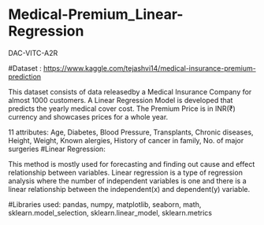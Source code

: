 # Medical-Premium_Linear-Regression
DAC-VITC-A2R

#Dataset : https://www.kaggle.com/tejashvi14/medical-insurance-premium-prediction

This dataset consists of data releasedby a  Medical Insurance Company for almost 1000 customers. 
A Linear Regression Model is developed that predicts the yearly medical cover cost. 
The Premium Price is in INR(₹) currency and showcases prices for a whole year.

11 attributes: Age, Diabetes, Blood Pressure, Transplants, Chronic diseases, Height, Weight, Known alergies, History of cancer in family, No. of major surgeries
#Linear Regression:

This method is mostly used for forecasting and finding out cause and effect relationship between variables.
Linear regression is a type of regression analysis where the number of independent variables is one and there is a 
linear relationship between the independent(x) and dependent(y) variable.

#Libraries used:
pandas, numpy, matplotlib, seaborn, math, sklearn.model_selection, sklearn.linear_model, sklearn.metrics
